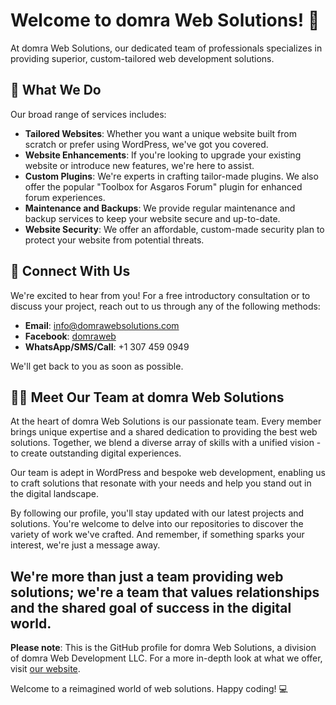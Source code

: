 # Welcome to domra Web Solutions! :wave:

At domra Web Solutions, our dedicated team of professionals specializes in providing superior, custom-tailored web development solutions.

## :rocket: What We Do 

Our broad range of services includes:

- **Tailored Websites**: Whether you want a unique website built from scratch or prefer using WordPress, we've got you covered.
- **Website Enhancements**: If you're looking to upgrade your existing website or introduce new features, we're here to assist.
- **Custom Plugins**: We're experts in crafting tailor-made plugins. We also offer the popular "Toolbox for Asgaros Forum" plugin for enhanced forum experiences.
- **Maintenance and Backups**: We provide regular maintenance and backup services to keep your website secure and up-to-date.
- **Website Security**: We offer an affordable, custom-made security plan to protect your website from potential threats.

## :handshake: Connect With Us 

We're excited to hear from you! For a free introductory consultation or to discuss your project, reach out to us through any of the following methods:

- **Email**: info@domrawebsolutions.com
- **Facebook**: [domraweb](https://www.facebook.com/domraweb)
- **WhatsApp/SMS/Call**: +1 307 459 0949

We'll get back to you as soon as possible.

## :man_technologist: Meet Our Team at domra Web Solutions

At the heart of domra Web Solutions is our passionate team. Every member brings unique expertise and a shared dedication to providing the best web solutions. Together, we blend a diverse array of skills with a unified vision - to create outstanding digital experiences.

Our team is adept in WordPress and bespoke web development, enabling us to craft solutions that resonate with your needs and help you stand out in the digital landscape. 

By following our profile, you'll stay updated with our latest projects and solutions. You're welcome to delve into our repositories to discover the variety of work we've crafted. And remember, if something sparks your interest, we're just a message away.

We're more than just a team providing web solutions; we're a team that values relationships and the shared goal of success in the digital world.
------

**Please note**: This is the GitHub profile for domra Web Solutions, a division of domra Web Development LLC. For a more in-depth look at what we offer, visit [our website](https://www.domrawebsolutions.com).

Welcome to a reimagined world of web solutions. Happy coding! :computer:

